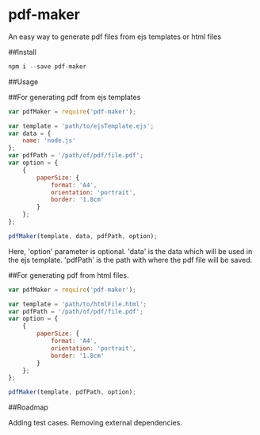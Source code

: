 # pdf-maker
An easy way to generate pdf files from ejs templates or html files


##Install

```js
npm i --save pdf-maker
```

##Usage

##For generating pdf from ejs templates

```js
var pdfMaker = require('pdf-maker');

var template = 'path/to/ejsTemplate.ejs';
var data = {
    name: 'node.js'
};
var pdfPath = '/path/of/pdf/file.pdf';
var option = {
    {
        paperSize: {
            format: 'A4',
            orientation: 'portrait',
            border: '1.8cm'
        }
    };
};

pdfMaker(template, data, pdfPath, option);
```

Here, 'option' parameter is optional.
'data' is the data which will be used in the ejs template.
'pdfPath' is the path with where the pdf file will be saved.


##For generating pdf from html files.

```js
var pdfMaker = require('pdf-maker');

var template = 'path/to/htmlFile.html';
var pdfPath = '/path/of/pdf/file.pdf';
var option = {
    {
        paperSize: {
            format: 'A4',
            orientation: 'portrait',
            border: '1.8cm'
        }
    };
};

pdfMaker(template, pdfPath, option);
```

##Roadmap

Adding test cases.
Removing external dependencies.